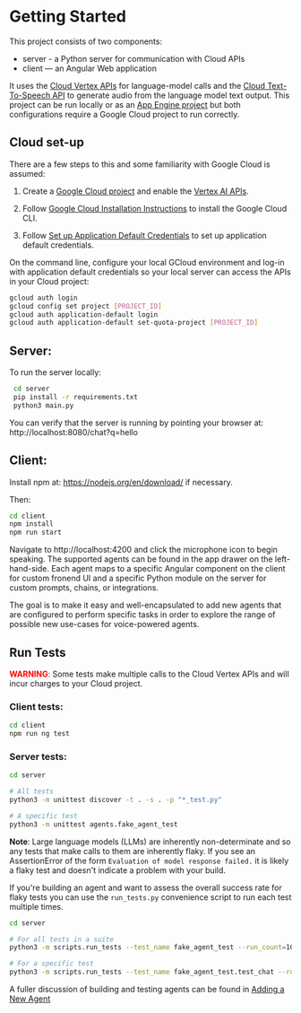 # Getting Started
This project consists of two components:

* server - a Python server for communication with Cloud APIs
* client — an Angular Web application

It uses the [Cloud Vertex APIs](https://cloud.google.com/vertex-ai) for language-model calls and the [Cloud Text-To-Speech API](https://cloud.google.com/text-to-speech) to generate audio from the language model text output. This project can be run locally or as an [App Engine project](https://cloud.google.com/appengine/) but both configurations require a Google Cloud project to run correctly.

## Cloud set-up
There are a few steps to this and some familiarity with Google Cloud is assumed:

1. Create a [Google Cloud project](https://cloud.google.com/cloud-console) and enable the [Vertex AI APIs](https://cloud.google.com/vertex-ai/generative-ai/docs/start/quickstarts/quickstart-multimodal). 

2. Follow [Google Cloud Installation Instructions](https://cloud.google.com/sdk/docs/install) to install the Google Cloud CLI.

3. Follow [Set up Application Default Credentials](https://cloud.google.com/docs/authentication/provide-credentials-adc) to set up application default credentials.

On the command line, configure your local GCloud environment and log-in with application default credentials so your local server can access the APIs in your Cloud project:

```sh
gcloud auth login
gcloud config set project [PROJECT_ID]
gcloud auth application-default login
gcloud auth application-default set-quota-project [PROJECT_ID]
```

## Server:
To run the server locally:

```sh
 cd server
 pip install -r requirements.txt
 python3 main.py
```

You can verify that the server is running by pointing your browser at:
http://localhost:8080/chat?q=hello

## Client:
Install npm at: https://nodejs.org/en/download/ if necessary.

Then:
```sh
cd client
npm install
npm run start
```

Navigate to http://localhost:4200 and click the microphone icon to begin speaking. The supported agents can be found in the app drawer on the left-hand-side. Each agent maps to a specific Angular component on the client for custom fronend UI and a specific Python module on the server for custom prompts, chains, or integrations.

The goal is to make it easy and well-encapsulated to add new agents that are configured to perform specific tasks in order to explore the range of possible new use-cases for voice-powered agents.

## Run Tests
<span style="color:red">**WARNING**:</span> Some tests make multiple calls to the Cloud Vertex APIs and will incur charges to your Cloud project.

### Client tests:
```sh
cd client
npm run ng test
```

### Server tests:

```sh
cd server

# All tests
python3 -m unittest discover -t . -s . -p "*_test.py"

# A specific test
python3 -m unittest agents.fake_agent_test
```

**Note**: Large language models (LLMs) are inherently non-determinate and so any tests that make calls to them are inherently flaky. If you see an AssertionError of
the form ```Evaluation of model response failed.``` it is likely a flaky test and doesn't indicate a problem with your build.

If you're building an agent and want to assess the overall success rate for flaky tests
you can use the ```run_tests.py``` convenience script to run each test multiple times.
```sh
cd server

# For all tests in a suite
python3 -m scripts.run_tests --test_name fake_agent_test --run_count=10

# For a specific test
python3 -m scripts.run_tests --test_name fake_agent_test.test_chat --run_count=10
```

A fuller discussion of building and testing agents can be found in [Adding a New Agent](./adding-a-new-agent.md)
